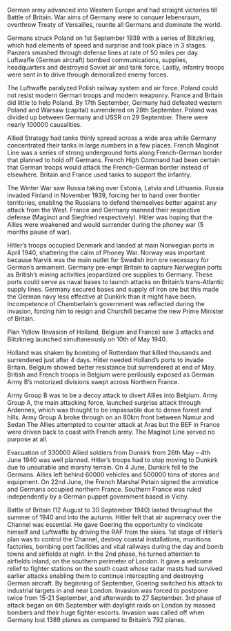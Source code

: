 <!--
	{
		"title": "World War II: Opening Phase (1939-1940)",
		"date": "2008-02-17",

		"first_draft": "2006",
		"first_publication": "2008-02-17",
		"edited": "",
		"notes": "Written as part of school history module",

		"tags": "history, essay",
		"category": "history",
		"slug": ""
	}
-->

German army advanced into Western Europe and had straight victories till Battle of Britain. War aims of Germany were to conquer lebensraum, overthrow Treaty of Versailles, reunite all Germans and dominate the world.

Germans struck Poland on 1st September 1939 with a series of Blitzkrieg, which had elements of speed and surprise and took place in 3 stages. Panzers smashed through defense lines at rate of 50 miles per day. Luftwaffe (German aircraft) bombed communications, supplies, headquarters and destroyed Soviet air and tank force. Lastly, infantry troops were sent in to drive through demoralized enemy forces.

<!--more-->

The Luftwaffe paralyzed Polish railway system and air force. Poland could not  resist modern German troops and modern weaponry. France and Britain did little to help Poland. By 17th September, Germany had defeated western Poland and Warsaw (capital) surrendered on 28th September. Poland was divided up between Germany and USSR on 29 September. There were nearly 100000 causalities.

Allied Strategy had tanks thinly spread across a wide area while Germany concentrated their tanks in large numbers in a few places. French Maginot Line was a series of strong underground forts along French-German border that planned to hold off Germans. French High Command had been certain that German troops would attack the French-German border instead of elsewhere. Britain and France used tanks to support the infantry.

The Winter War saw Russia taking over Estonia, Latvia and Lithuania. Russia invaded Finland in November 1939, forcing her to hand over frontier territories, enabling the Russians to defend themselves better against any attack from the West. France and Germany manned their respective defense (Maginot and Siegfried respectively). Hitler was hoping that the Allies were weakened and would surrender during the phoney war (5 months pause of war).

Hitler’s troops occupied Denmark and landed at main Norwegian ports in April 1940, shattering the calm of Phoney War. Norway was important because Narvik was the main outlet for Swedish iron ore necessary for German’s armament. Germany pre-empt Britain to capture Norwegian ports as British’s mining activities jeopardized ore supplies to Germany. These ports could serve as naval bases to launch attacks on Britain’s trans-Atlantic supply lines. Germany secured bases and supply of iron ore but this made the German navy less effective at Dunkirk than it might have been. Incompetence of Chamberlain’s government was reflected during the invasion, forcing him to resign and Churchill became the new Prime Minister of Britain.

Plan Yellow (Invasion of Holland, Belgium and France) saw 3 attacks and Blitzkrieg launched simultaneously on 10th of May 1940.

Holland was shaken by bombing of Rotterdam that killed thousands and surrendered just after 4 days. Hitler needed Holland’s ports to invade Britain. Belgium showed better resistance but surrendered at end of May. British and French troops in Belgium were perilously exposed as German Army B’s motorized divisions swept across Northern France.

Army Group B was to be a decoy attack to divert Allies into Belgium. Army Group A, the main attacking force, launched surprise attack through Ardennes, which was thought to be impassable due to dense forest and hills. Army Group A broke through on an 80km front between Namur and Sedan
The Allies attempted to counter attack at Aras but the BEF in France were driven back to coast with French army. The Maginot Line served no purpose at all.

Evacuation of 330000 Allied soldiers from Dunkirk from 26th May – 4th June 1940 was well planned. Hitler’s troops had to stop moving to Dunkirk due to unsuitable and marshy terrain. On 4 June, Dunkirk fell to the Germans. Allies left behind 60000 vehicles and 500000 tons of stores and equipment. On 22nd June, the French Marshal Petain signed the armistice and Germans occupied northern France. Southern France was ruled independently by a German puppet government based in Vichy.

Battle of Britain (12 August to 30 September 1940) lasted throughout the summer of 1940 and into the autumn. Hitler felt that air supremacy over the Channel was essential. He gave Goering the opportunity to vindicate himself and Luftwaffe by driving the RAF from the skies. 1st stage of Hitler’s plan was to control the Channel, destroy coastal installations, munitions factories, bombing port facilities and vital railways during the day and bomb towns and airfields at night. In the 2nd phase, he turned attention to airfields inland, on the southern perimeter of London. It gave a welcome relief to fighter stations on the south coast whose radar masts had survived earlier attacks enabling them to continue intercepting and destroying German aircraft. By beginning of September, Goering switched his attack to industrial targets in and near London. Invasion was forced to postpone twice from 15-21 September, and afterwards to 27 September. 3rd phase of attack began on 6th September with daylight raids on London by massed bombers and their huge fighter escorts. Invasion was called off when Germany lost 1389 planes as compared to Britain’s 792 planes.
